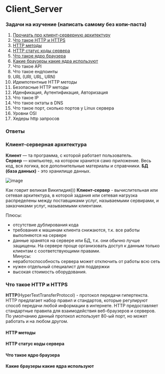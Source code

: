 # Client_Server
### Задачи на изучение (написать самому без копи-паста)
1)  [Прочиать про клиент-серверную архитектуру](#client_server)
2) [Что такое HTTP и HTTPS](#HTTP_HTTPS)
3) [HTTP методы](#HTTP_metods)
4) [HTTP статус коды сервера](#HTTP_cods)
5) [Что такое ядро браузера](#browser_core)
6) [Какие браузеры какие ядра используют](#core_for_different_browsers)
7) Что такое API
8) Что такое ендпоинты
9) URL (URI, URL, URN)
10) Идемпотентные HTTP методы
11) Безопасные HTTP методы
12) Иденфикация, Аутентификация, Авторизация
13) Что такое IP
14) Что такое октаты в DNS
15) Что такое порт, сколько портов у Linux сервера
16) Уровни OSI
17) Хедеры http запросов

### Ответы
### <a name="client_server"></a> Клиент-серверная архитектура

**Клиент** — та программа, с которой работает пользователь.  
**Сервер** — компьютер, на котором хранится само приложение. Весь код, вся логика, все дополнительные материалы и справчники.
**БД (база данных)** - это хранилище данных.

![image](https://user-images.githubusercontent.com/91024430/172628376-a9301aca-9bb8-4411-b1f9-690180260fce.png)

Как говрит великая Википидия))) **Клиент-сервер** - вычислительная или сетевая архитектура, в которой задания или сетевая нагрузка распределены между поставщиками услуг, называемыми сервирами, и заказчиками услуг, называемыми клиентами.

Плюсы:
- отсутствие дублирования кода
- требования к машинам клиента снижаются, т.к. все работы выполняются на сервере
- данные хранятся на сервере или БД, т.к. они обычно лучше защищены. На сервере проще организовать доступ к данным только клиентам с соответствующими правами.  
Минусы:
- неработоспособность сервера может отключить от работы всю сеть
- нужен отдельный специалист для поддержки
- высокая стоимость оборудования.  

### <a name="HTTP_HTTPS"></a> Что такое HTTP и HTTPS

**HTTP**(HyperTextTransferProtocol)  - протокол передачи гипертекста.
HTTP предлагает набор правил и стандартов, которые регулируют способ передачи любой информации в интернете. HTTP предоставляет стандартные правила для взаимодействия веб-браузеров и серверов. По умолчанию данный протокол использует 80-ый порт, но может работать и на любом другом.



#### <a name="HTTP_metods"></a> HTTP методы

#### <a name="HTTP_cods"></a> HTTP статус коды сервера

#### <a name="browser_core"></a> Что такое ядро браузера

#### <a name="core_for_different_browsers"></a> Какие браузеры какие ядра используют
